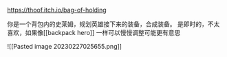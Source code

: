 
https://thoof.itch.io/bag-of-holding

你是一个背包内的史莱姆，规划英雄接下来的装备，合成装备。
是即时的，不太喜欢，如果像[[backpack hero]] 一样可以慢慢调整可能更有意思

![[Pasted image 20230227025655.png]]